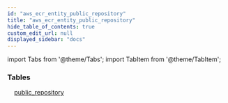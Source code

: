 ```yaml
---
id: "aws_ecr_entity_public_repository"
title: "aws_ecr_entity_public_repository"
hide_table_of_contents: true
custom_edit_url: null
displayed_sidebar: "docs"
---
```


import Tabs from '@theme/Tabs';
import TabItem from '@theme/TabItem';

<Tabs queryString="view">
  <TabItem value="components" label="Components" default>

### Tables

    [public_repository](../../aws/tables/aws_ecr_entity_public_repository.PublicRepository)

</TabItem>
  <TabItem value="code-examples" label="Code examples">

</TabItem>
</Tabs>
